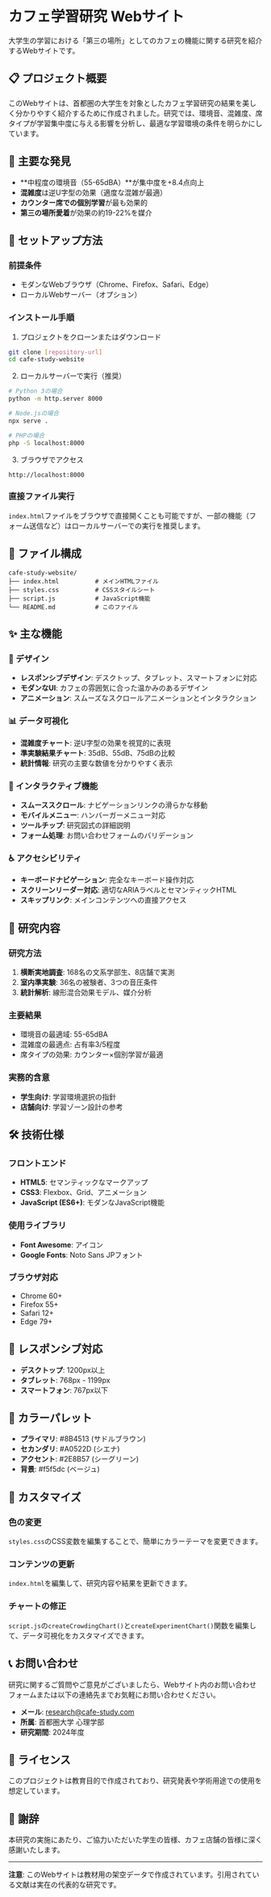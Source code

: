 # カフェ学習研究 Webサイト

大学生の学習における「第三の場所」としてのカフェの機能に関する研究を紹介するWebサイトです。

## 📋 プロジェクト概要

このWebサイトは、首都圏の大学生を対象としたカフェ学習研究の結果を美しく分かりやすく紹介するために作成されました。研究では、環境音、混雑度、席タイプが学習集中度に与える影響を分析し、最適な学習環境の条件を明らかにしています。

## 🎯 主要な発見

- **中程度の環境音（55-65dBA）**が集中度を+8.4点向上
- **混雑度**は逆U字型の効果（適度な混雑が最適）
- **カウンター席での個別学習**が最も効果的
- **第三の場所愛着**が効果の約19-22%を媒介

## 🚀 セットアップ方法

### 前提条件
- モダンなWebブラウザ（Chrome、Firefox、Safari、Edge）
- ローカルWebサーバー（オプション）

### インストール手順

1. プロジェクトをクローンまたはダウンロード
```bash
git clone [repository-url]
cd cafe-study-website
```

2. ローカルサーバーで実行（推奨）
```bash
# Python 3の場合
python -m http.server 8000

# Node.jsの場合
npx serve .

# PHPの場合
php -S localhost:8000
```

3. ブラウザでアクセス
```
http://localhost:8000
```

### 直接ファイル実行
`index.html`ファイルをブラウザで直接開くことも可能ですが、一部の機能（フォーム送信など）はローカルサーバーでの実行を推奨します。

## 📁 ファイル構成

```
cafe-study-website/
├── index.html          # メインHTMLファイル
├── styles.css          # CSSスタイルシート
├── script.js           # JavaScript機能
└── README.md           # このファイル
```

## ✨ 主な機能

### 🎨 デザイン
- **レスポンシブデザイン**: デスクトップ、タブレット、スマートフォンに対応
- **モダンなUI**: カフェの雰囲気に合った温かみのあるデザイン
- **アニメーション**: スムーズなスクロールアニメーションとインタラクション

### 📊 データ可視化
- **混雑度チャート**: 逆U字型の効果を視覚的に表現
- **準実験結果チャート**: 35dB、55dB、75dBの比較
- **統計情報**: 研究の主要な数値を分かりやすく表示

### 🔧 インタラクティブ機能
- **スムーススクロール**: ナビゲーションリンクの滑らかな移動
- **モバイルメニュー**: ハンバーガーメニュー対応
- **ツールチップ**: 研究図式の詳細説明
- **フォーム処理**: お問い合わせフォームのバリデーション

### ♿ アクセシビリティ
- **キーボードナビゲーション**: 完全なキーボード操作対応
- **スクリーンリーダー対応**: 適切なARIAラベルとセマンティックHTML
- **スキップリンク**: メインコンテンツへの直接アクセス

## 🎯 研究内容

### 研究方法
1. **横断実地調査**: 168名の文系学部生、8店舗で実測
2. **室内準実験**: 36名の被験者、3つの音圧条件
3. **統計解析**: 線形混合効果モデル、媒介分析

### 主要結果
- 環境音の最適域: 55-65dBA
- 混雑度の最適点: 占有率3/5程度
- 席タイプの効果: カウンター×個別学習が最適

### 実務的含意
- **学生向け**: 学習環境選択の指針
- **店舗向け**: 学習ゾーン設計の参考

## 🛠️ 技術仕様

### フロントエンド
- **HTML5**: セマンティックなマークアップ
- **CSS3**: Flexbox、Grid、アニメーション
- **JavaScript (ES6+)**: モダンなJavaScript機能

### 使用ライブラリ
- **Font Awesome**: アイコン
- **Google Fonts**: Noto Sans JPフォント

### ブラウザ対応
- Chrome 60+
- Firefox 55+
- Safari 12+
- Edge 79+

## 📱 レスポンシブ対応

- **デスクトップ**: 1200px以上
- **タブレット**: 768px - 1199px
- **スマートフォン**: 767px以下

## 🎨 カラーパレット

- **プライマリ**: #8B4513 (サドルブラウン)
- **セカンダリ**: #A0522D (シエナ)
- **アクセント**: #2E8B57 (シーグリーン)
- **背景**: #f5f5dc (ベージュ)

## 🔧 カスタマイズ

### 色の変更
`styles.css`のCSS変数を編集することで、簡単にカラーテーマを変更できます。

### コンテンツの更新
`index.html`を編集して、研究内容や結果を更新できます。

### チャートの修正
`script.js`の`createCrowdingChart()`と`createExperimentChart()`関数を編集して、データ可視化をカスタマイズできます。

## 📞 お問い合わせ

研究に関するご質問やご意見がございましたら、Webサイト内のお問い合わせフォームまたは以下の連絡先までお気軽にお問い合わせください。

- **メール**: research@cafe-study.com
- **所属**: 首都圏大学 心理学部
- **研究期間**: 2024年度

## 📄 ライセンス

このプロジェクトは教育目的で作成されており、研究発表や学術用途での使用を想定しています。

## 🙏 謝辞

本研究の実施にあたり、ご協力いただいた学生の皆様、カフェ店舗の皆様に深く感謝いたします。

---

**注意**: このWebサイトは教材用の架空データで作成されています。引用されている文献は実在の代表的な研究です。

